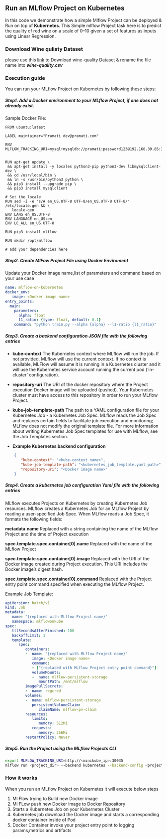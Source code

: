 ## Run an MLflow Project on Kubernetes
In this code we demonstrate how a simple Mlflow Project can be deployed & Run on top of **Kubernetes**. This Simple mlflow Project task here is to predict the quality of red wine on a scale of 0–10 given a set of features as inputs using Linear Regression.

### Download Wine quliaty Dataset
please use this [link](https://archive.ics.uci.edu/ml/machine-learning-databases/wine-quality/winequality-white.csv)  to Download wine-quality Dataset & rename the file name into ***wine-quality.csv***
### Execution guide
You can run your MLflow Project on Kubernetes by following these steps:
##### Step1. Add a Docker environment to your MLflow Project, if one does not already exist.

Sample Docker File:
 ```Docker
 FROM ubuntu:latest

LABEL maintainer="Pramati dev@pramati.com"

ENV MLFLOW_TRACKING_URI=mysql+mysqldb://pramati:password123@192.168.39.85:30036/mlflow


RUN apt-get update \
  && apt-get install -y locales python3-pip python3-dev libmysqlclient-dev \
  && cd /usr/local/bin \
  && ln -s /usr/bin/python3 python \
  && pip3 install --upgrade pip \
  && pip3 install mysqlclient
  
# Set the locale
RUN sed -i -e 's/# en_US.UTF-8 UTF-8/en_US.UTF-8 UTF-8/' /etc/locale.gen && \
    locale-gen
ENV LANG en_US.UTF-8  
ENV LANGUAGE en_US:en  
ENV LC_ALL en_US.UTF-8 
  
RUN pip3 install mlflow

RUN mkdir /opt/mlflow

# add your dependencies here
```
##### Step2. Create MlFow Project File using Docker Enviroment
Update your Docker image name,list of parameters and command based on your use case
```yaml
name: mlflow-on-kubernetes
docker_env:
   image: <Docker image name>
entry_points:
  main:
    parameters:
      alpha: float
      l1_ratio: {type: float, default: 0.1}
    command: "python train.py --alpha {alpha} --l1-ratio {l1_ratio}"
```

##### Step3. Create a backend configuration JSON file with the following entries

* **kube-context** The Kubernetes context where MLflow will run the job. If not provided, MLflow will use the current context. If no context is available, MLFlow will assume it is running in a Kubernetes cluster and it will use the Kubernetes service account running the current pod (‘in-cluster’ configuration).

* **repository-uri** The URI of the docker repository where the Project execution Docker image will be uploaded (pushed). Your Kubernetes cluster must have access to this repository in order to run your MLflow Project.

* **kube-job-template-path** The path to a YAML configuration file for your Kubernetes Job - a Kubernetes Job Spec. MLflow reads the Job Spec and replaces certain fields to facilitate job execution and monitoring; MLflow does not modify the original template file. For more information about writing Kubernetes Job Spec templates for use with MLflow, see the Job Templates section.

* **Example Kubernetes backend configuration**
 ```json
	 {
	    "kube-context": "<kube-context name>",
	    "kube-job-template-path": "<kubernetes_job_template.yaml path>",
	    "repository-uri": "<Docker image name>"
	 }
```

##### Step4. Create a kubernetes job configuration Yaml file with the following entries
MLflow executes Projects on Kubernetes by creating Kubernetes Job resources. MLflow creates a Kubernetes Job for an MLflow Project by reading a user-specified Job Spec. When MLflow reads a Job Spec, it formats the following fields:

**metadata.name** Replaced with a string containing the name of the MLflow Project and the time of Project execution

**spec.template.spec.container[0].name** Replaced with the name of the MLflow Project

**spec.template.spec.container[0].image** Replaced with the URI of the Docker image created during Project execution. This URI includes the Docker image’s digest hash.

**spec.template.spec.container[0].command** Replaced with the Project entry point command specified when executing the MLflow Project.

Example Job Template:

```yaml
apiVersion: batch/v1
kind: Job
metadata:
   name: "{replaced with MLflow Project name}"
   namespace: mlflowonkube
spec:
   ttlSecondsAfterFinished: 100
   backoffLimit: 1
   template:
      spec:
         containers:
         -  name: "{replaced with MLflow Project name}"
            image: <Docker image name>
            command:
            - ["{replaced with MLflow Project entry point command}"]
            volumeMounts:
            -  name: mlflow-persistent-storage
               mountPath: /mnt/mlflow
         imagePullSecrets:
         -  name: regcred
         volumes:
         -  name: mlflow-persistent-storage
            persistentVolumeClaim:
               claimName: mlflow-pv-claim
         resources:
            limits:
               memory: 512Mi
            requests:
               memory: 256Mi
         restartPolicy: Never
```

##### Step5. Run the Project using the MLflow Projects CLI 
```bash
export MLFLOW_TRACKING_URI=http://<minikube_ip>:30035
mlflow run <project_dir> --backend kubernetes --backend-config <project_dir>/kubernetes_config.json -P alpha=0.5

```

 ### How it works
 When you run an MLflow Project on Kubernetes it will execute below steps
 1. Ml Flow trying to Build new Docker image
 2. Ml FLow push new Docker Image to Docker Repository
 3. Starts a Kubernetes Job on your Kubernetes Cluster
 4. Kubernetes job download the Docker image and starts a corresponding docker container inside of Pod 
 5. Docker Container invoke your project entry point to logging params,metrics and artifacts